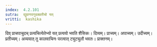 ```yaml
---
index:  4.2.101
sutra:  द्युप्रागपागुदक्प्रतीचो यत्
vritti:  kashika 
---
```


दिव् प्राचपाचुदच् प्रत्यचित्येतेभ्यो यत् प्रत्ययो भवति शैसिकः। दिव्यम्। प्राच्यम्। अपाच्यम्। उदीच्यम्। प्रतीच्यम्। अव्ययात् तु कालवाचिनः परत्वात् ट्युट्युलौ भवतः। प्राक्तनम्।

